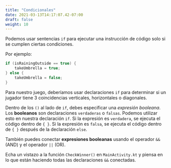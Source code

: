 ```yaml
---
title: "Condicionales"
date: 2021-03-13T14:17:07.42-07:00
draft: false
weight: 10
---
```

Podemos usar sentencias `if` para ejecutar una instrucción de código solo si se cumplen ciertas condiciones.

Por ejemplo:

```kotlin
if (isRainingOutside == true) {
    takeUmbrella = true;
} else {
    takeUmbrella = false;
}
```

Para nuestro juego, deberíamos usar declaraciones `if` para determinar si un jugador tiene 3 coincidencias verticales, horizontales o diagonales.

Dentro de los `()` al lado de `if`, debes especificar una _expresión booleana_. Los **booleanos** son declaraciones `verdaderas` o `falsas`. Podemos utilizar esto en nuestra declaración `if`. Si la expresión es `verdadera`, se ejecuta el código dentro de `{ }`. Si la expresión es `falsa`, se ejecuta el código dentro de `{ }` después de la declaración `else`.

También puedes conectar **expresiones booleanas** usando el operador `&&` (AND) y el operador `||` (OR).

Echa un vistazo a la función `CheckWinner()` en `MainActivity.kt` y piensa en lo que están haciendo todas las declaraciones `&&` conectadas.